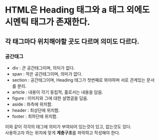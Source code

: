 # HTML은 Heading 태그와 a 태그 외에도 시멘틱 태그가 존재한다.
## 각 태그마다 위치해야할 곳도 다르며 의미도 다르다.  

### 공간태그    

-  div : 큰 공간태그이며, 의미가 없다.
-  span : 작은 공간테그이며, 의미가 없다.
-  section : 공간태그이며, Heading 태그가 첫번째로 와야하며 서로 관계있는 문서를 분리.
-  article : 내용이 각기 동립적, 홀로서는 내용을 담음.
-  figure : 이미지와 그에 대한 설명글을 담음.
-  aside : 좌측에 위치함. 
-  header : 최상단에 위치함.
-  footer :  최하단에 위치함.
  
이와 같이 각각의 태그에 의미가 부여되어 있는것이 있고, 없는것도 있다.  
사용하고자 하는 위치에 맞게 **계층구조**를 파악하고 작성해야 한다.  